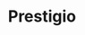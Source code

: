 ---
title: "Prestigio"
url: /ciudad-autonoma-de-buenos-aires/prestigio-avenida-luis-maria-campos/
shop: pintura
---